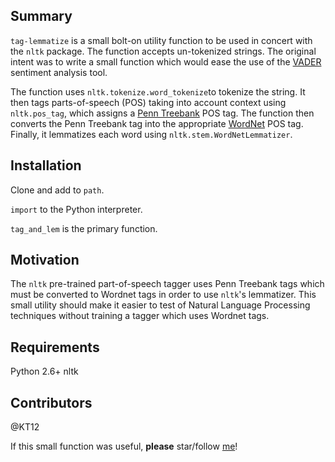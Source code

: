 ## Summary

`tag-lemmatize` is a small bolt-on utility function to be used in concert with the `nltk` package.  The function accepts un-tokenized strings.  The original intent was to write a small function which would ease the use of the [VADER](http://www.nltk.org/_modules/nltk/sentiment/vader.html) sentiment analysis tool.

The function uses `nltk.tokenize.word_tokenize`to tokenize the string.  It then tags parts-of-speech (POS) taking into account context using `nltk.pos_tag`, which assigns a  [Penn Treebank](https://www.ling.upenn.edu/courses/Fall_2003/ling001/penn_treebank_pos.html) POS tag.  The function then converts the Penn Treebank tag into the appropriate [WordNet](https://wordnet.princeton.edu/wordnet/frequently-asked-questions/database/)  POS tag.  Finally, it lemmatizes each word using `nltk.stem.WordNetLemmatizer`.

## Installation

Clone and add to `path`.

`import` to the Python interpreter.

`tag_and_lem` is the primary function.

## Motivation

The `nltk` pre-trained part-of-speech tagger uses Penn Treebank tags which must be converted to Wordnet tags in order to use `nltk`'s lemmatizer.  This small utility should make it easier to test of Natural Language Processing techniques without training a tagger which uses Wordnet tags.

## Requirements

Python 2.6+
nltk

## Contributors

@KT12

If this small function was useful, **please** star/follow [me](https://github.com/KT12)!
